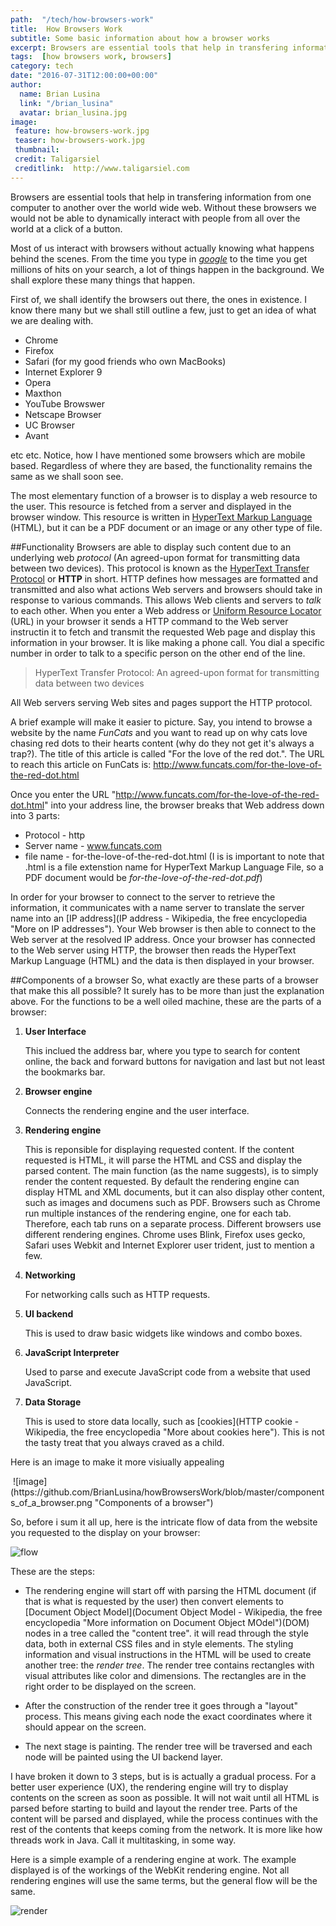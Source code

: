 ```yaml
---
path:  "/tech/how-browsers-work"
title:  How Browsers Work
subtitle: Some basic information about how a browser works
excerpt: Browsers are essential tools that help in transfering information from one computer to another over the world wide web. Without these browsers we would not be able to dynamically interact with people from all over the world at a click of a button.
tags:  [how browsers work, browsers]
category: tech
date: "2016-07-31T12:00:00+00:00"
author:
  name: Brian Lusina
  link: "/brian_lusina"
  avatar: brian_lusina.jpg
image:
 feature: how-browsers-work.jpg
 teaser: how-browsers-work.jpg
 thumbnail: 
 credit: Taligarsiel
 creditlink:  http://www.taligarsiel.com
---
```


Browsers are essential tools that help in transfering information from one computer to another over the world wide web. Without these browsers we would not be able to dynamically interact with people from all over the world at a click of a button.

Most of us interact with browsers without actually knowing what happens behind the scenes. From the time you type in [_google_](https://www.google.com) to the time you get millions of hits on your search, a lot of things happen in the background. We shall explore these many things that happen.

First of, we shall identify the browsers out there, the ones in existence. I know there many but we shall still outline a few, just to get an idea of what we are dealing with.

- Chrome
- Firefox
- Safari (for my good friends who own MacBooks)
- Internet Explorer 9
- Opera
- Maxthon
- YouTube Browswer
- Netscape Browser
- UC Browser
- Avant

etc etc.
Notice, how I have mentioned some browsers which are mobile based. Regardless of where they are based, the functionality remains the same as we shall soon see.

The most elementary function of a browser is to display a web resource to the user. This resource is fetched from a server and displayed in the browser window. This resource is written in [HyperText Markup Language](https://en.wikipedia.org/wiki/HTML 'More about HTML here') (HTML), but it can be a PDF document or an image or any other type of file.

##Functionality
Browsers are able to display such content due to an underlying web _protocol_ (An agreed-upon format for transmitting data between two devices). This protocol is known as the [HyperText Transfer Protocol](https://en.wikipedia.org/wiki/Hypertext_Transfer_Protocol) or **HTTP** in short. HTTP defines how messages are formatted and transmitted and also what actions Web servers and browsers should take in response to various commands. This allows Web clients and servers to _talk_ to each other. When you enter a Web address or [Uniform Resource Locator](https://en.wikipedia.org/wiki/Uniform_Resource_Locator) (URL) in your browser it sends a HTTP command to the Web server instructin it to fetch and transmit the requested Web page and display this information in your browser. It is like making a phone call. You dial a specific number in order to talk to a specific person on the other end of the line.

> HyperText Transfer Protocol: An agreed-upon format for transmitting data between two devices

All Web servers serving Web sites and pages support the HTTP protocol.

A brief example will make it easier to picture. Say, you intend to browse a website by the name _FunCats_ and you want to read up on why cats love chasing red dots to their hearts content (why do they not get it's always a trap?). The title of this article is called "For the love of the red dot.". The URL to reach this article on FunCats is: http://www.funcats.com/for-the-love-of-the-red-dot.html

Once you enter the URL "http://www.funcats.com/for-the-love-of-the-red-dot.html" into your address line, the browser breaks that Web address down into 3 parts:

- Protocol - http
- Server name - www.funcats.com
- file name - for-the-love-of-the-red-dot.html (I is is important to note that .html is a file extenstion name for HyperText Markup Language File, so a PDF document would be _for-the-love-of-the-red-dot.pdf_)

In order for your browser to connect to the server to retrieve the information, it communicates with a name server to translate the server name into an [IP address](IP address - Wikipedia, the free encyclopedia "More on IP addresses"). Your Web browser is then able to connect to the Web server at the resolved IP address. Once your browser has connected to the Web server using HTTP, the browser then reads the HyperText Markup Language (HTML) and the data is then displayed in your browser.

##Components of a browser
So, what exactly are these parts of a browser that make this all possible? It surely has to be more than just the explanation above. For the functions to be a well oiled machine, these are the parts of a browser:

1.  **User Interface**

    This inclued the address bar, where you type to search for content online, the back and forward buttons for navigation and last but not least the bookmarks bar.

2.  **Browser engine**

    Connects the rendering engine and the user interface.

3.  **Rendering engine**

    This is reponsible for displaying requested content. If the content requested is HTML, it will parse the HTML and CSS and display the parsed content. The main function (as the name suggests), is to simply render the content requested. By default the rendering engine can display HTML and XML documents, but it can also display other content, such as images and documens such as PDF. Browsers such as Chrome run multiple instances of the rendering engine, one for each tab. Therefore, each tab runs on a separate process. Different browsers use different rendering engines. Chrome uses Blink, Firefox uses gecko, Safari uses Webkit and Internet Explorer user trident, just to mention a few.

4.  **Networking**

    For networking calls such as HTTP requests.

5.  **UI backend**

    This is used to draw basic widgets like windows and combo boxes.

6.  **JavaScript Interpreter**

    Used to parse and execute JavaScript code from a website that used JavaScript.

7.  **Data Storage**

    This is used to store data locally, such as [cookies](HTTP cookie - Wikipedia, the free encyclopedia "More about cookies here"). This is not the tasty treat that you always craved as a child.

Here is an image to make it more visiually appealing

<img src="http://placehold.it/150x150.gif" alt="">
![image](https://github.com/BrianLusina/howBrowsersWork/blob/master/components_of_a_browser.png "Components of a browser")

So, before i sum it all up, here is the intricate flow of data from the website you requested to the display on your browser:

![flow](http://www.html5rocks.com/en/tutorials/internals/howbrowserswork/flow.png 'Flow of a typical Rendering Engine')

These are the steps:

- The rendering engine will start off with parsing the HTML document (if that is what is requested by the user) then convert elements to [Document Object Model](Document Object Model - Wikipedia, the free encyclopedia "More information on Document Object MOdel")(DOM) nodes in a tree called the "content tree". it will read through the style data, both in external CSS files and in style elements. The styling information and visual instructions in the HTML will be used to create another tree: the _render tree_. The render tree contains rectangles with visual attributes like color and dimensions. The rectangles are in the right order to be displayed on the screen.

- After the construction of the render tree it goes through a "layout" process. This means giving each node the exact coordinates where it should appear on the screen.

- The next stage is painting. The render tree will be traversed and each node will be painted using the UI backend layer.

I have broken it down to 3 steps, but is is actually a gradual process. For a better user experience (UX), the rendering engine will try to display contents on the screen as soon as possible. It will not wait until all HTML is parsed before starting to build and layout the render tree. Parts of the content will be parsed and displayed, while the process continues with the rest of the contents that keeps coming from the network. It is more like how threads work in Java. Call it multitasking, in some way.

Here is a simple example of a rendering engine at work. The example displayed is of the workings of the WebKit rendering engine. Not all rendering engines will use the same terms, but the general flow will be the same.

![render](http://www.html5rocks.com/en/tutorials/internals/howbrowserswork/webkitflow.png)
